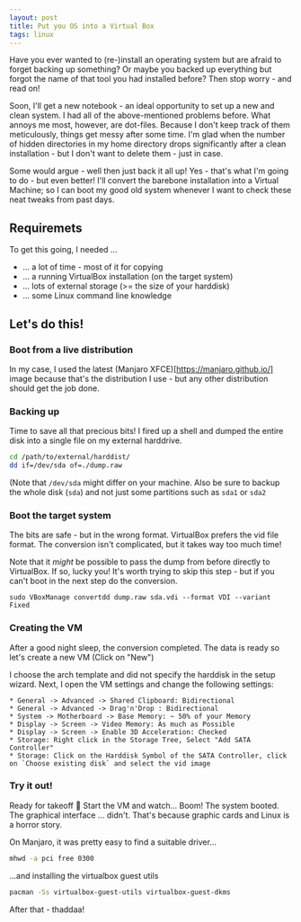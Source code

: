 ```yaml
---
layout: post
title: Put you OS into a Virtual Box
tags: linux
---
```


Have you ever wanted to (re-)install an operating system but are afraid to forget backing up something? Or maybe you backed up everything but forgot the name of that tool you had installed before? Then stop worry - and read on!

Soon, I'll get a new notebook - an ideal opportunity to set up a new and clean system. I had all of the above-mentioned problems before. What annoys me most, however, are dot-files. Because I don't keep track of them meticulously, things get messy after some time. I'm glad when the number of hidden directories in my home directory drops significantly after a clean installation - but I don't want to delete them - just in case.

Some would argue - well then just back it all up! Yes - that's what I'm going to do - but even better! I'll convert the barebone installation into a Virtual Machine; so I can boot my good old system whenever I want to check these neat tweaks from past days.

## Requiremets

To get this going, I needed ...

* ... a lot of time  - most of it for copying
* ... a running VirtualBox installation (on the target system)
* ... lots of external storage (>= the size of your harddisk)
* ... some Linux command line knowledge

## Let's do this!

### Boot from a live distribution

In my case, I used the latest (Manjaro XFCE)[https://manjaro.github.io/] image because that's the distribution I use - but any other distribution should get the job done.

### Backing up
Time to save all that precious bits! I fired up a shell and dumped the entire disk into a single file on my external harddrive.

```bash
cd /path/to/external/harddist/
dd if=/dev/sda of=./dump.raw
```
(Note that `/dev/sda` might differ on your machine. Also be sure to backup the whole disk (`sda`) and not just some partitions such as `sda1` or `sda2`

### Boot the target system
The bits are safe - but in the wrong format. VirtualBox prefers the vid file format. The conversion isn't complicated, but it takes way too much time!

Note that it *might* be possible to pass the dump from before directly to VirtualBox. If so, lucky you! It's worth trying to skip this step - but if you can't boot in the next step do the conversion.

```
sudo VBoxManage convertdd dump.raw sda.vdi --format VDI --variant Fixed
```

### Creating the VM
After a good night sleep, the conversion completed. The data is ready so let's create a new VM (Click on "New")

I choose the arch template and did not specify the harddisk in the setup wizard. Next, I open the VM settings and change the following settings:

    * General -> Advanced -> Shared Clipboard: Bidirectional
    * General -> Advanced -> Drag'n'Drop : Bidirectional
    * System -> Motherboard -> Base Memory: ~ 50% of your Memory
    * Display -> Screen -> Video Memory: As much as Possible
    * Display -> Screen -> Enable 3D Acceleration: Checked
    * Storage: Right click in the Storage Tree, Select "Add SATA Controller"
    * Storage: Click on the Harddisk Symbol of the SATA Controller, click on `Choose existing disk` and select the vid image

### Try it out!
Ready for takeoff :rocket:
Start the VM and watch... Boom! The system booted. The graphical interface ... didn't. That's because graphic cards and Linux is a horror story.

On Manjaro, it was pretty easy to find a suitable driver...

```bash
mhwd -a pci free 0300
```

...and installing  the virtualbox guest utils

```bash
pacman -Ss virtualbox-guest-utils virtualbox-guest-dkms
```
After that - thaddaa! 
